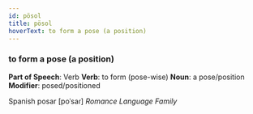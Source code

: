 ```yaml
---
id: pösol
title: pösol
hoverText: to form a pose (a position)
---
```


### to form a pose (a position)

**Part of Speech**: Verb
**Verb**: to form (pose-wise)
**Noun**: a pose/position
**Modifier**: posed/positioned

Spanish posar [poˈsaɾ]
*Romance Language Family*